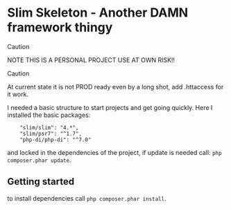 # Slim Skeleton - Another DAMN framework thingy
> [!CAUTION]
> NOTE THIS IS A PERSONAL PROJECT USE AT OWN RISK!!

> [!CAUTION]
> At current state it is not PROD ready even by a long shot, add .httaccess for it work.

I needed a basic structure to start projects and get going quickly.
Here I installed the basic packages:
```
    "slim/slim": "4.*",
    "slim/psr7": "^1.7",
    "php-di/php-di": "^7.0"
```
and locked in the dependencies of the project, if update is needed call:
`php composer.phar update`.

## Getting started
to install dependencies call `php composer.phar install`.
